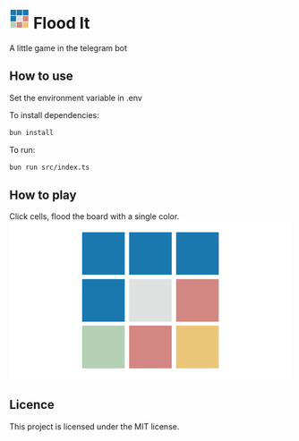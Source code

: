 # ![icon](img/logo-48.png) Flood It

A little game in the telegram bot

## How to use

Set the environment variable in .env

To install dependencies:

```bash
bun install
```

To run:

```bash
bun run src/index.ts
```

## How to play

Click cells, flood the board with a single color.
![how to play](img/how-play.gif)

## Licence

This project is licensed under the MIT license.
